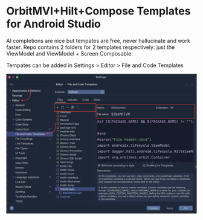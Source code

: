 # OrbitMVI+Hilt+Compose Templates for Android Studio

AI completions are nice but tempates are free, never hallucinate
and work faster. Repo contains 2 folders for 2 templates
respectively: just the ViewModel and ViewModel + Screen Composable.

Tempates can be added in Settings > Editor > File and Code Templates

![settings-templates](readmeres/settings-templates.png)

